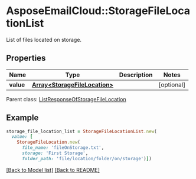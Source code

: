 # AsposeEmailCloud::StorageFileLocationList

List of files located on storage.             

## Properties
Name | Type | Description | Notes
---- | ---- | ----------- | -----
**value** |[**Array&lt;StorageFileLocation&gt;**](StorageFileLocation.md) |  | [optional] 

Parent class: [ListResponseOfStorageFileLocation](ListResponseOfStorageFileLocation.md)


## Example
```ruby
storage_file_location_list = StorageFileLocationList.new(
  value: [
    StorageFileLocation.new(
      file_name: 'fileOnStorage.txt',
      storage: 'First Storage',
      folder_path: 'file/location/folder/on/storage')])
```


[[Back to Model list]](Models.md) [[Back to README]](README.md)
